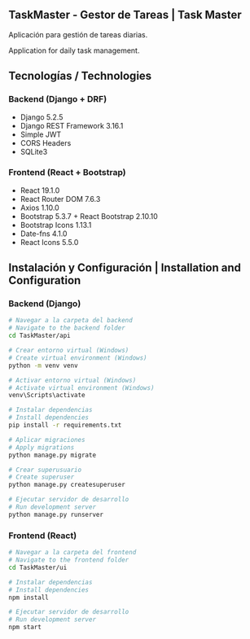## TaskMaster - Gestor de Tareas | Task Master

Aplicación para gestión de tareas diarias.

Application for daily task management.

## Tecnologías / Technologies

### Backend (Django + DRF)
- Django 5.2.5
- Django REST Framework 3.16.1  
- Simple JWT
- CORS Headers
- SQLite3

### Frontend (React + Bootstrap)
- React 19.1.0  
- React Router DOM 7.6.3
- Axios 1.10.0
- Bootstrap 5.3.7 + React Bootstrap 2.10.10
- Bootstrap Icons 1.13.1
- Date-fns 4.1.0 
- React Icons 5.5.0

## Instalación y Configuración | Installation and Configuration
### Backend (Django)
```bash
# Navegar a la carpeta del backend
# Navigate to the backend folder
cd TaskMaster/api

# Crear entorno virtual (Windows)
# Create virtual environment (Windows)
python -m venv venv

# Activar entorno virtual (Windows)
# Activate virtual environment (Windows)
venv\Scripts\activate

# Instalar dependencias
# Install dependencies
pip install -r requirements.txt

# Aplicar migraciones
# Apply migrations
python manage.py migrate

# Crear superusuario 
# Create superuser 
python manage.py createsuperuser

# Ejecutar servidor de desarrollo
# Run development server
python manage.py runserver
```
### Frontend (React)
```bash
# Navegar a la carpeta del frontend
# Navigate to the frontend folder
cd TaskMaster/ui

# Instalar dependencias
# Install dependencies
npm install

# Ejecutar servidor de desarrollo
# Run development server
npm start
